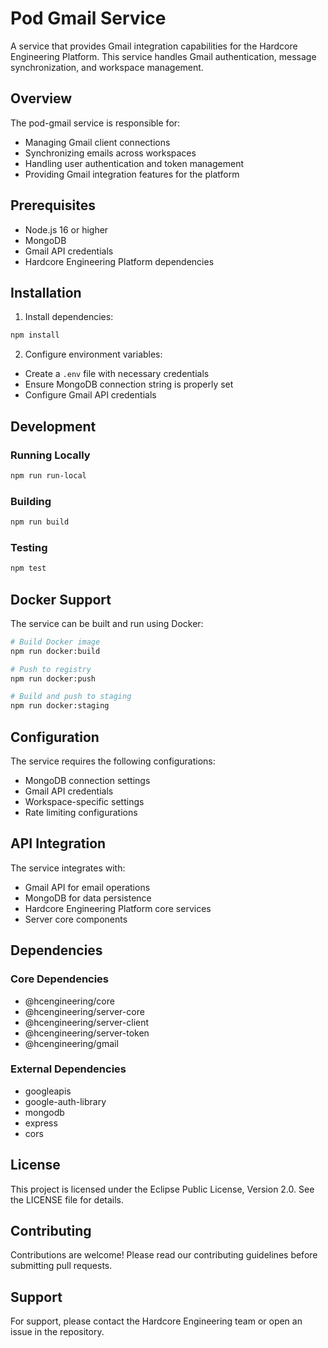 # Pod Gmail Service

A service that provides Gmail integration capabilities for the Hardcore Engineering Platform. This service handles Gmail authentication, message synchronization, and workspace management.

## Overview

The pod-gmail service is responsible for:
- Managing Gmail client connections
- Synchronizing emails across workspaces
- Handling user authentication and token management
- Providing Gmail integration features for the platform

## Prerequisites

- Node.js 16 or higher
- MongoDB
- Gmail API credentials
- Hardcore Engineering Platform dependencies

## Installation

1. Install dependencies:
```bash
npm install
```

2. Configure environment variables:
- Create a `.env` file with necessary credentials
- Ensure MongoDB connection string is properly set
- Configure Gmail API credentials

## Development

### Running Locally

```bash
npm run run-local
```

### Building

```bash
npm run build
```

### Testing

```bash
npm test
```

## Docker Support

The service can be built and run using Docker:

```bash
# Build Docker image
npm run docker:build

# Push to registry
npm run docker:push

# Build and push to staging
npm run docker:staging
```

## Configuration

The service requires the following configurations:
- MongoDB connection settings
- Gmail API credentials
- Workspace-specific settings
- Rate limiting configurations

## API Integration

The service integrates with:
- Gmail API for email operations
- MongoDB for data persistence
- Hardcore Engineering Platform core services
- Server core components

## Dependencies

### Core Dependencies
- @hcengineering/core
- @hcengineering/server-core
- @hcengineering/server-client
- @hcengineering/server-token
- @hcengineering/gmail

### External Dependencies
- googleapis
- google-auth-library
- mongodb
- express
- cors

## License

This project is licensed under the Eclipse Public License, Version 2.0. See the LICENSE file for details.

## Contributing

Contributions are welcome! Please read our contributing guidelines before submitting pull requests.

## Support

For support, please contact the Hardcore Engineering team or open an issue in the repository. 